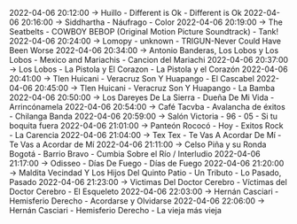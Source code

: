 2022-04-06 20:12:00 -> Huillo - Different is Ok - Different is Ok
2022-04-06 20:16:00 -> Siddhartha - Náufrago - Color
2022-04-06 20:19:00 -> The Seatbelts - COWBOY BEBOP (Original Motion Picture Soundtrack) - Tank!
2022-04-06 20:24:00 -> Lomopy - unknown - TRIGUN-Never Could Have Been Worse
2022-04-06 20:34:00 -> Antonio Banderas, Los Lobos y Los Lobos - Mexico and Mariachis - Cancion del Mariachi
2022-04-06 20:37:00 -> Los Lobos - La Pistola y El Corazon - La Pistola y el Corazón
2022-04-06 20:41:00 -> Tlen Huicani - Veracruz Son Y Huapango - El Cascabel
2022-04-06 20:45:00 -> Tlen Huicani - Veracruz Son Y Huapango - La Bamba
2022-04-06 20:50:00 -> Los Dareyes De La Sierra - Dueña De Mi Vida - Arrincónamela
2022-04-06 20:54:00 -> Café Tacvba - Avalancha de éxitos - Chilanga Banda
2022-04-06 20:59:00 -> Salón Victoria - 96 - 05 - Si tu boquita fuera
2022-04-06 21:01:00 -> Panteón Rococó - Hoy - Exitos Rock - La Carencia
2022-04-06 21:04:00 -> Tex Tex - Te Vas A Acordar De Mí - Te Vas a Acordar de Mí
2022-04-06 21:11:00 -> Celso Piña y su Ronda Bogotá - Barrio Bravo - Cumbia Sobre el Río / Interludio
2022-04-06 21:17:00 -> Odisseo - Días De Fuego - Días de Fuego
2022-04-06 21:20:00 -> Maldita Vecindad Y Los Hijos Del Quinto Patio - Un Tributo - Lo Pasado, Pasado
2022-04-06 21:23:00 -> Victimas Del Doctor Cerebro - Víctimas del Doctor Cerebro - El Esqueleto
2022-04-06 22:03:00 -> Hernán Casciari - Hemisferio Derecho - Acordarse y Olvidarse
2022-04-06 22:06:00 -> Hernán Casciari - Hemisferio Derecho - La vieja más vieja
